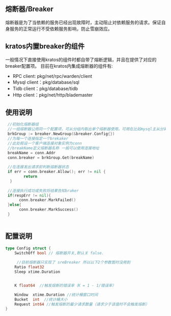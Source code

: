 ## 熔断器/Breaker
熔断器是为了当依赖的服务已经出现故障时，主动阻止对依赖服务的请求。保证自身服务的正常运行不受依赖服务影响，防止雪崩效应。

## kratos内置breaker的组件
一般情况下直接使用kratos的组件时都自带了熔断逻辑，并且在提供了对应的breaker配置项。
目前在kratos内集成熔断器的组件有:
- RPC client: pkg/net/rpc/warden/client
- Mysql client：pkg/database/sql
- Tidb client：pkg/database/tidb
- Http client：pkg/net/http/blademaster

## 使用说明
```go
 //初始化熔断器组
 //一组熔断器公用同一个配置项，可从分组内取出单个熔断器使用。可用在比如mysql主从分离等场景。
 brkGroup := breaker.NewGroup(&breaker.Config{}) 
 //为每一个连接指定一个brekaker
 //此处假设一个客户端连接对象实例为conn
 //breakName定义熔断器名称 一般可以使用连接地址
 breakName = conn.Addr
 conn.breaker = brkGroup.Get(breakName)
 
 //在连接发出请求前判断熔断器状态
 if err = conn.breaker.Allow(); err != nil {
		return
  }
 
 //连接执行成功或失败将结果告知braker
 if(respErr != nil){
      conn.breaker.MarkFailed()
 }else{
      conn.breaker.MarkSuccess()
 }
 
```

## 配置说明
```go
type Config struct {
	SwitchOff bool // 熔断器开关,默认关 false.
    
     //目前熔断器只实现了 sreBreaker 所以以下2个参数暂时没用到
	Ratio float32 
	Sleep xtime.Duration 


	K float64  //触发熔断的错误率（K = 1 - 1/错误率）

	Window  xtime.Duration //统计桶窗口时间
	Bucket  int  //统计桶大小
	Request int64 //触发熔断的最少请求数量（请求少于该值时不会触发熔断）
}
```

